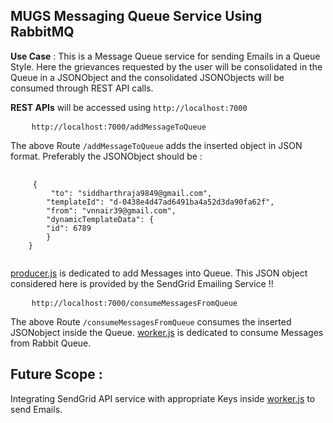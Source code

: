 ## MUGS Messaging Queue Service Using RabbitMQ

**Use Case** :  This is a Message Queue service for sending Emails in a Queue Style. Here the grievances requested by the user will be consolidated in the Queue in a JSONObject and the consolidated  JSONObjects will be consumed through REST API calls.

**REST APIs** will be accessed using `http://localhost:7000` 
<pre>
    <code>http://localhost:7000/addMessageToQueue</code>
</pre>

The above Route `/addMessageToQueue` adds the inserted object in JSON format.
Preferably the JSONObject should be :
<pre>
    <code>
     {  
         "to": "siddharthraja9849@gmail.com",
        "templateId": "d-0438e4d47ad6491ba4a52d3da90fa62f",
        "from": "vnnair39@gmail.com",
        "dynamicTemplateData": {
        "id": 6789
        }
    }
    </code>
</pre>

[producer.js](./workers/new_task.js) is dedicated to add Messages into Queue.
This JSON object considered here  is provided by the SendGrid Emailing Service !! 

<pre>
    <code>http://localhost:7000/consumeMessagesFromQueue</code>
</pre>

The above Route `/consumeMessagesFromQueue` consumes the inserted JSONobject inside the Queue.
[worker.js](./worker.js) is dedicated to consume Messages from Rabbit Queue.

## Future Scope : 
Integrating SendGrid API service with appropriate Keys inside [worker.js](./workers/worker.js) to send Emails.
